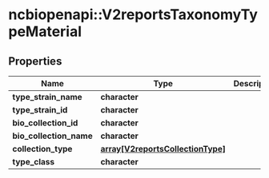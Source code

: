 # ncbiopenapi::V2reportsTaxonomyTypeMaterial


## Properties
Name | Type | Description | Notes
------------ | ------------- | ------------- | -------------
**type_strain_name** | **character** |  | [optional] 
**type_strain_id** | **character** |  | [optional] 
**bio_collection_id** | **character** |  | [optional] 
**bio_collection_name** | **character** |  | [optional] 
**collection_type** | [**array[V2reportsCollectionType]**](v2reportsCollectionType.md) |  | [optional] 
**type_class** | **character** |  | [optional] 


